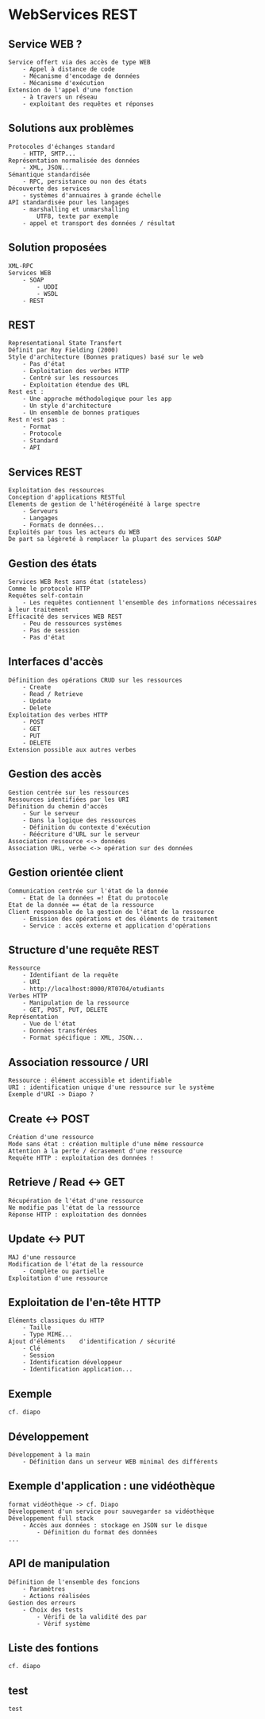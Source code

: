 # WebServices REST
## Service WEB ?
	Service offert via des accès de type WEB
		- Appel à distance de code
		- Mécanisme d'encodage de données
		- Mécanisme d'exécution
	Extension de l'appel d'une fonction
		- à travers un réseau
		- exploitant des requêtes et réponses
## Solutions aux problèmes
	Protocoles d'échanges standard
		- HTTP, SMTP...
	Représentation normalisée des données
		- XML, JSON...
	Sémantique standardisée
		- RPC, persistance ou non des états
	Découverte des services
		- systèmes d'annuaires à grande échelle
	API standardisée pour les langages
		- marshalling et unmarshalling
			UTF8, texte par exemple
		- appel et transport des données / résultat
## Solution proposées
	XML-RPC
	Services WEB
		- SOAP
			- UDDI
			- WSDL
		- REST
## REST
	Representational State Transfert
	Définit par Roy Fielding (2000)
	Style d'architecture (Bonnes pratiques) basé sur le web
		- Pas d'état
		- Exploitation des verbes HTTP
		- Centré sur les ressources
		- Exploitation étendue des URL
	Rest est :
		- Une approche méthodologique pour les app
		- Un style d'architecture
		- Un ensemble de bonnes pratiques
	Rest n'est pas :
		- Format
		- Protocole
		- Standard
		- API
## Services REST
	Exploitation des ressources
	Conception d'applications RESTful
	Elements de gestion de l'hétérogénéité à large spectre
		- Serveurs
		- Langages
		- Formats de données...
	Exploités par tous les acteurs du WEB
	De part sa légèreté à remplacer la plupart des services SOAP
## Gestion des états
	Services WEB Rest sans état (stateless)
	Comme le protocole HTTP
	Requêtes self-contain
		- Les requêtes contiennent l'ensemble des informations nécessaires à leur traitement
	Efficacité des services WEB REST
		- Peu de ressources systèmes
		- Pas de session
		- Pas d'état
## Interfaces d'accès
	Définition des opérations CRUD sur les ressources
		- Create
		- Read / Retrieve
		- Update
		- Delete
	Exploitation des verbes HTTP
		- POST
		- GET
		- PUT
		- DELETE
	Extension possible aux autres verbes
## Gestion des accès
	Gestion centrée sur les ressources
	Ressources identifiées par les URI
	Définition du chemin d'accès
		- Sur le serveur
		- Dans la logique des ressources
		- Définition du contexte d'exécution
		- Réécriture d'URL sur le serveur
	Association ressource <-> données
	Association URL, verbe <-> opération sur des données
## Gestion orientée client
	Communication centrée sur l'état de la donnée
		- Etat de la données =! État du protocole
	Etat de la donnée == état de la ressource
	Client responsable de la gestion de l'état de la ressource
		- Emission des opérations et des éléments de traitement
		- Service : accès externe et application d'opérations
## Structure d'une requête REST
	Ressource
		- Identifiant de la requête
		- URI
		- http://localhost:8000/RT0704/etudiants
	Verbes HTTP
		- Manipulation de la ressource
		- GET, POST, PUT, DELETE
	Représentation
		- Vue de l'état
		- Données transférées
		- Format spécifique : XML, JSON...
## Association ressource / URI
	Ressource : élément accessible et identifiable
	URI : identification unique d'une ressource sur le système
	Exemple d'URI -> Diapo ?
## Create <-> POST
	Création d'une ressource
	Mode sans état : création multiple d'une même ressource
	Attention à la perte / écrasement d'une ressource
	Requête HTTP : exploitation des données !
## Retrieve / Read <-> GET
	Récupération de l'état d'une ressource
	Ne modifie pas l'état de la ressource
	Réponse HTTP : exploitation des données
## Update <-> PUT
	MAJ d'une ressource
	Modification de l'état de la ressource
		- Complète ou partielle
	Exploitation d'une ressource
## Exploitation de l'en-tête HTTP
	Eléments classiques du HTTP
		- Taille
		- Type MIME...
	Ajout d'éléments	d'identification / sécurité
		- Clé
		- Session
		- Identification développeur
		- Identification application...
## Exemple
	cf. diapo
## Développement
	Développement à la main
		- Définition dans un serveur WEB minimal des différents
## Exemple d'application : une vidéothèque
	format vidéothèque -> cf. Diapo
	Développement d'un service pour sauvegarder sa vidéothèque
	Développement full stack
		- Accès aux données : stockage en JSON sur le disque
			- Définition du format des données
	...
## API de manipulation
	Définition de l'ensemble des foncions
		- Paramètres
		- Actions réalisées
	Gestion des erreurs
		- Choix des tests
			- Vérifi de la validité des par
			- Vérif système
## Liste des fontions
	cf. diapo
	
## test
	test
